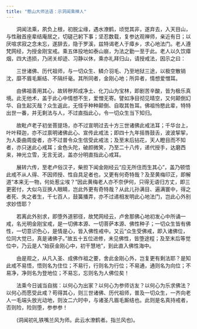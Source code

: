 ```yaml
---
title: "憨山大师法语：示洞闻乘禅人"
---
```


　　洞闻法乘，夙负上根，初脱尘缘，遇水潦鹤，顷觉其非，遂弃去，入天目山，与性融首座辈结庵居之，切磋己躬下事；坚忍数载，复参达观禅师，亲近有日；以厌喧求寂之念未忘，遂辞去，隐于罗溪，兹特谒老人于瘴乡，求心地法门。老人遵梵网经，为授金刚宝戒。乘五体投地如泰山崩，为法之勤一至于此。老人以久饮瘴烟，四大违损，乃闭关却迹、习静以休，乘亦礼拜归山，请授戒法，因示之曰：

　　三世诸佛、历代祖师，与一切众生、鳞介羽毛、乃至地狱三途，以极空散销沈，靡不眉毛厮结、不隔纤毫。其所同者，金刚心地；所异者，情想爱憎耳。

　　由佛祖善用其心，故转秽邦成净土、化刀山为宝林，即剧苦辛酸，皆为极乐真境。此无他术，盖于此心中情想不生，爱憎无寄。譬如净目彻见晴空，又何颠倒幻华、自生起灭哉？众生返此，无怪乎种种颠倒、自取其咎耳。佛祖怜愍此辈，特特出世一番，并无剩法与人，不过直指此心，令一切众生当下知归。

　　故毗卢老子初坐菩提场，亦不过宣明过去十方三世诸佛此戒法耳；千华台上，叶叶释迦，亦不过禀明诸佛此心、宣传此戒法；即四十九年摇唇鼓舌，波波挈挈，为人委曲周旋者，亦不过普令众生信受此戒法；及至末后拈花，天人瞪目而不知者，亦只迷此心戒耳；金色头陀，破颜微笑，乃至二十八传，递代授手，达磨西来，神光立雪，无言无说，盖亦分明直指此心戒耳。

　　展转六传，至老卢俗汉子，柴担下闻金刚经云“应无所住而生其心”，盖乃顿悟此戒不从人得、不因师授、性自具足者也，又更有何奇特哉？及至黄梅印正，即解道“本来无一物，何处惹尘埃？”因此黄梅老人亦不奈伊何，只得无语归方丈，即三更密付，大似乌豆换人眼睛，岂此外更有奇特哉？从此儿孙满目、遍满寰中，得之者死、失之者生，千七百人，鼓簧播弄，亦不过递相发明此心地法门，岂此心外别求妙悟耶？

　　若离此外别求，即堕外道邪径，故梵网经云，卢舍那佛心地初发心中所诵一戒，名光明金刚宝戒，是一切佛本源、一切菩萨本源、佛性种子；一切众生皆有佛性，一切意识色心，是情是心，皆入佛性戒中。又云“众生受佛戒，即入诸佛位，位同大觉已，真是诸佛子。”故五十五位进修，未见佛性，皆堕途程；及至末后等觉位中，乃云是人“始获金刚心中，初干慧地”，到此直入佛性海中。

　　由是观之，从凡入圣、成佛作祖之要，舍此金刚心外，岂复更有剩法耶？是知此戒不易悟，悟则名为住位；不易行，行则名为行位；不易通，通则名为向位；不易净，净则名为登地位；不易忘，忘则名为人佛位矣！

　　法乘今日诚当自揣：以何心为出家？以何心为参师访友？以何心为乐求佛法？以何心而愿受此戒？苟得其心，则三世诸佛、历代祖师，普及一切众生，一齐向老人一毛端头放光动地，则汝二六时中，与诸圣凡眉毛厮结也。此则是名真持戒者，否则险，险则堕，参参参！

　　(洞闻初礼铁嘴兰风为师。此云水潦鹤者。指兰风也)。　